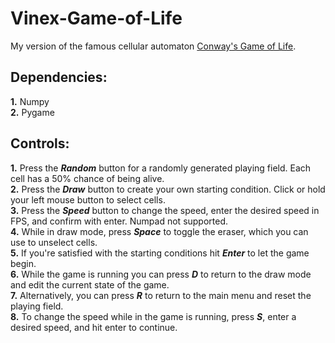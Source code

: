  # Vinex-Game-of-Life

My version of the famous cellular automaton [Conway's Game of Life](https://en.wikipedia.org/wiki/Conway%27s_Game_of_Life).

## **Dependencies:**
  **1.** Numpy  
  **2.** Pygame

## **Controls:**  
  **1.** Press the ***Random*** button for a randomly generated playing field. Each cell has a 50% chance of being alive.  
  **2.** Press the ***Draw*** button to create your own starting condition. Click or hold your left mouse button to select cells.  
  **3.** Press the ***Speed*** button to change the speed, enter the desired speed in FPS, and confirm with enter.  Numpad not supported.  
  **4.** While in draw mode, press ***Space*** to toggle the eraser, which you can use to unselect cells.  
  **5.** If you're satisfied with the starting conditions hit ***Enter*** to let the game begin.  
  **6.** While the game is running you can press ***D*** to return to the draw mode and edit the current state of the game.  
  **7.** Alternatively, you can press ***R*** to return to the main menu and reset the playing field.  
  **8.** To change the speed while in the game is running, press ***S***, enter a desired speed, and hit enter to continue.
